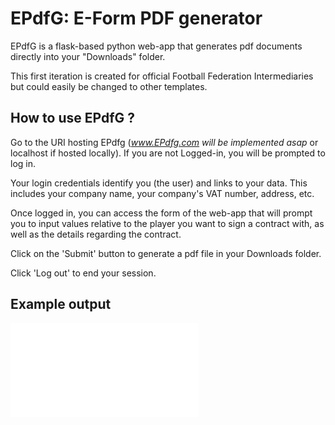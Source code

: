 # EPdfG: E-Form PDF generator
EPdfG is a flask-based python web-app that generates pdf documents directly into your "Downloads" folder.

This first iteration is created for official Football Federation Intermediaries but could easily be changed to other templates.

## How to use EPdfG ?
Go to the URI hosting EPdfg (*www.EPdfg.com will be implemented asap* or localhost if hosted locally). If you are not Logged-in, you will be prompted to log in.

Your login credentials identify you (the user) and links to your data. This includes your company name, your company's VAT number, address, etc.

Once logged in, you can access the form of the web-app that will prompt you to input values relative to the player you want to sign a contract with, as well as the details regarding the contract.

Click on the 'Submit' button to generate a pdf file in your Downloads folder.

Click 'Log out' to end your session.

## Example output
![alt text](static/files/contract_2019_10_07.pdf "Example output")
